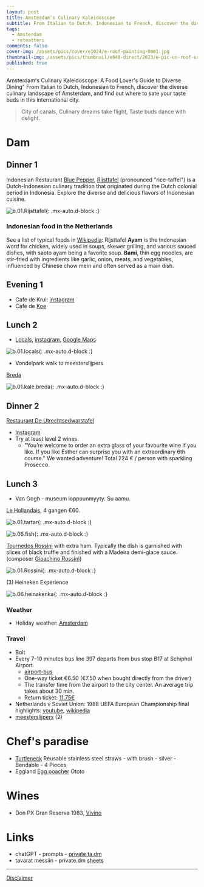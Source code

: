```yaml
---
layout: post
title: Amsterdam's Culinary Kaleidoscope
subtitle: From Italian to Dutch, Indonesian to French, discover the diverse culinary landscape of Amsterdam
tags:
  - Amsterdam
  - reteatteri
comments: false
cover-img: /assets/pics/cover/e1024/e-roof-painting-0001.jpg
thumbnail-img: /assets/pics/thumbnail/e640-direct/2023/e-pic-on-roof-uncle-0001.jpg
published: true
---
```


Amsterdam's Culinary Kaleidoscope: A Food Lover's Guide to Diverse Dining"
From Italian to Dutch, Indonesian to French, discover the diverse culinary landscape of Amsterdam, and find out where to sate your taste buds in this international city.

> City of canals,
Culinary dreams take flight,
Taste buds dance with delight.

# Dam

## Dinner 1

Indonesian Restaurant [Blue Pepper](https://restaurantbluepepper.com/), [Rijsttafel](https://en.wikipedia.org/wiki/Rijsttafel) (pronounced "rice-taffel") is a Dutch-Indonesian culinary tradition that originated during the Dutch colonial period in Indonesia. Explore the diverse and delicious flavors of Indonesian cuisine.

![b.01.Rijsttafel](/assets/pics/thumbnail/e1080-direct/dam-23/e-pic-0004.jpg){: .mx-auto.d-block :}


### Indonesian food in the Netherlands

See a list of typical foods in [Wikipedia](https://en.wikipedia.org/wiki/Rijsttafel): Rijsttafel
**Ayam** is the Indonesian word for chicken, widely used in soups, skewer grilling, and various sauced dishes, with saoto ayam being a favorite soup. **Bami**, thin egg noodles, are stir-fried with ingredients like garlic, onion, meats, and vegetables, influenced by Chinese chow mein and often served as a main dish.

## Evening 1

- Cafe de Krul: [instagram](https://www.instagram.com/cafedekrul/?hl=en)
- Cafe de [Koe](https://cafedekoe.nl/)

## Lunch 2

- [Locals](https://www.localscoffee.nl/), [instagram](https://www.instagram.com/locals.coffee/?hl=fi), [Google Maps](https://maps.app.goo.gl/kJ5wSVuX4TXxkFm78)

![b.01.locals](/assets/pics/thumbnail/e1080-direct/dam-23/e-pic-0001.jpg){: .mx-auto.d-block :}

- Vondelpark walk to meesterslijpers

[Breda](https://bredagroup-amsterdam.com/restaurant-breda-amsterdam/?lang=en)

![b.01.kale.breda](/assets/pics/thumbnail/e1080-direct/dam-23/e-pic-0005.jpg){: .mx-auto.d-block :}



## Dinner 2

[Restaurant De Utrechtsedwarstafel](https://www.utrechtsedwarstafel.com/)
  - [Instagram](https://www.instagram.com/deutrechtsedwarstafel/)
  - Try at least level 2 wines.
    - "You’re welcome to order an extra glass of your favourite wine if you like. If you like Esther can surprise you with an extraordinary 6th course." We wanted adventure! Total 224 € / person with sparkling Prosecco.

## Lunch 3

- Van Gogh - museum loppuunmyyty. Su aamu. 

[Le Hollandais](https://www.lehollandais.nl/), 4 gangen €60.


![b.01.tartar](/assets/pics/thumbnail/e1080-direct/dam-23/e-pic-0003.jpg){: .mx-auto.d-block :}



![b.06.fish](/assets/pics/thumbnail/e1080-direct/dam-23/e-pic-0006.jpg){: .mx-auto.d-block :}



[Tournedos Rossini](https://en.wikipedia.org/wiki/Tournedos_Rossini) with extra ham. Typically the dish is garnished with slices of black truffle and finished with a Madeira demi-glace sauce. (composer [Gioachino Rossini](https://en.wikipedia.org/wiki/Gioachino_Rossini))

![b.01.Rossini](/assets/pics/thumbnail/e1080-direct/dam-23/e-pic-0002.jpg){: .mx-auto.d-block :}



(3) Heineken Experience

![b.06.heinakenka](/assets/pics/thumbnail/e1080-direct/dam-23/e-pic-0008.jpg){: .mx-auto.d-block :}

 
### Weather

- Holiday weather: [Amsterdam](https://www.holiday-weather.com/amsterdam/averages/november/)

### Travel

- Bolt
- Every 7-10 minutes bus line 397 departs from bus stop B17 at Schiphol Airport.
  - [airport-bus](https://www.amsterdamsights.com/about/airport-bus.html)
  - One-way ticket €6.50 (€7.50 when bought directly from the driver)
  - The transfer time from the airport to the city center. An average trip takes about 30 min.
  - Return ticket: [11.75€](https://www.getyourguide.com/amsterdam-l36/amsterdam-airport-express-return-trip-to-the-city-center-t165665/?date_from=2023-11-03&date_to=2023-11-03&partner=true&ranking_uuid=47c01ebe-6339-4580-ac70-e0b9e96e5659)
- Netherlands v Soviet Union: 1988 UEFA European Championship final highlights: [youtube](https://youtu.be/gVZdz0fbdcg?si=9fEWCrBKgtBz3lYJ), [wikipedia](https://fi.wikipedia.org/wiki/Jalkapallon_Euroopan-mestaruuskilpailut_1988)
- [meesterslijpers](https://www.meesterslijpers.nl/) (2)

# Chef's paradise

- [Turtleneck](https://cookinglife.eu/turtleneck-reusable-stainless-steel-straws-set-of-4/) Reusable stainless steel straws - with brush - silver - Bendable - 4 Pieces
- Eggland [Egg poacher](https://ototodesign.com/products/eggland-egg-poacher) Ototo


# Wines

- Don PX Gran Reserva 1983, [Vivino](https://www.vivino.com/US/en/es-toro-albala-don-px-gran-reserva/w/86829?year=1983)

# Links

- chatGPT - prompts - [private ta.dm](https://docs.google.com/document/d/1n1Vl_3XI5mYtdwjpzkOmbijMq9S61ba18t5PttlT9xE/edit?usp=sharing)
- tavarat messiin - private.dm [sheets](https://docs.google.com/spreadsheets/d/19BkGyPCeYUFju6qmrPmDd3s-zcD2MNX5jRguvoorb1c/edit?usp=sharing)

---

[Disclaimer](https://talonendm.github.io/disclaimer)

